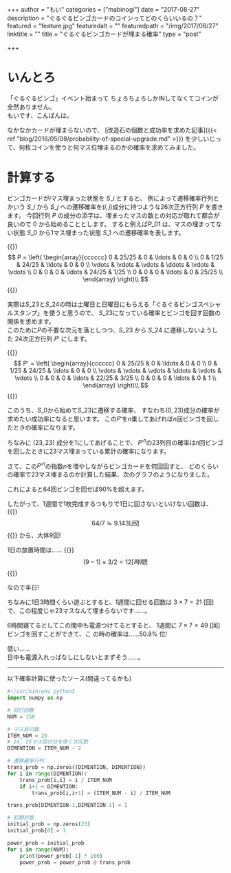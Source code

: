 +++
author = "もい"
categories = ["mabinogi"]
date = "2017-08-27"
description = "ぐるぐるビンゴカードのコインってどのくらいいるの？"
featured = "feature.jpg"
featuredalt = ""
featuredpath = "/img/2017/08/27"
linktitle = ""
title = "ぐるぐるビンゴカードが埋まる確率"
type = "post"

+++
# いんとろ
「ぐるぐるビンゴ」イベント始まって
ちょろちょろしかINしてなくてコインが全然ありません。  
もいです、こんばんは。

なかなかカードが埋まらないので、
[改造石の個数と成功率を求めた記事]({{< ref "blog/2016/05/08/probability-of-special-upgrade.md" >}})
を少しいじって、何枚コインを使うと何マス位埋まるのかの確率を求めてみました。

# 計算する

ビンゴカードが$i$マス埋まった状態を $S\_{i}$ とすると、
例によって遷移確率行列とかいう $S\_{i}$ から $S\_{j}$ への遷移確率を$(i, j)$成分に持つような26次正方行列 $P$ を書きます。
今回行列 $P$ の成分の添字は、埋まったマスの数との対応が取れて都合が良いので $0$ から始めることとします。
すると例えば$P\_{01}$ は、マスの埋まってない状態 $S\_0$ から$1$マス埋まった状態 $S\_1$ への遷移確率を表します。

{{<raw>}}
$$
P = \left(
    \begin{array}{cccccc}
          0      & 25/25  & 0      & \ldots & 0      & 0       \\
          0      & 1/25   & 24/25  & \ldots & 0      & 0       \\
          \vdots & \vdots & \vdots & \ddots & \vdots & \vdots  \\
          0      & 0      & 0      & \ldots & 24/25  & 1/25    \\
          0      & 0      & 0      & \ldots & 0      & 25/25   \\
    \end{array}
    \right)\\
$$
{{</raw>}}

実際は$S\_{23}$と$S\_{24}$の時は土曜日と日曜日にもらえる「ぐるぐるビンゴスペシャルスタンプ」を使うと思うので、
$S\_{23}$になっている確率とビンゴを回す回数の関係を求めます。  
このために$P$の不要な次元を落としつつ、$S\_{23}$ から $S\_{24}$ に遷移しないようした
24次正方行列 $P'$ にします。

{{<raw>}}
$$
P' = \left(
    \begin{array}{cccccc}
          0      & 25/25  & 0      & \ldots & 0      & 0      \\
          0      & 1/25   & 24/25  & \ldots & 0      & 0      \\
          \vdots & \vdots & \vdots & \ddots & \vdots & \vdots \\
          0      & 0      & 0      & \ldots & 22/25  & 3/25   \\
          0      & 0      & 0      & \ldots & 0      & 1      \\
    \end{array}
    \right)\\
$$
{{</raw>}}


このうち、$S\_{0}$から始めて$S\_{23}$に遷移する確率、
すなわち$(0, 23)$成分の確率が求めたい成功率になると思います。
この$P'$を$n$乗してあげれば$n$回ビンゴを回したときの確率になります。

ちなみに $(23, 23)$ 成分を1にしてあげることで、
$P'^n$の$23$列目の確率は$n$回ビンゴを回したときに23マス埋まっている累計の確率になります。

さて、この$P'^n$の指数$n$を増やしながらビンゴカードを何回回すと、
どのくらいの確率で23マス埋まるのか計算した結果、次のグラフのようになりました。

<canvas id="chart" class="chart"></canvas>

これによると64回ビンゴを回せば90%を超えます。

したがって、1週間で1枚完成するつもりで1日に回さないといけない回数は、
{{<raw>}}
$$
64 / 7 \fallingdotseq 9.143 [回]
$$
{{</raw>}}
から、大体9回!

1日の放置時間は……
{{<raw>}}
$$
(9-1) \times 3 / 2 = 12 [時間]
$$
{{</raw>}}

なので半日!

ちなみに1日3時間くらい遊ぶとすると、1週間に回せる回数は
$3 \times 7 = 21$ [回]で、この程度じゃ23マスなんて埋まらないです……。

6時間寝てるとしてこの間中も電源つけてるとすると、
1週間に
$7 \times 7 = 49$ [回] ビンゴを回すことができて、こ
の時の確率は……$50.8\%$ 位!

低い……  
日中も電源入れっぱなしにしないとまずそう……。


---
以下確率計算に使ったソース(間違ってるかも)
```python
#!/usr/bin/env python3
import numpy as np

# 試行回数
NUM = 150

# マス目の数
ITEM_NUM = 25
# 24, 25マス目の分を除く次元数
DIMENTION = ITEM_NUM - 2

# 遷移確率行列
trans_prob = np.zeros((DIMENTION, DIMENTION))
for i in range(DIMENTION):
    trans_prob[i,i] = i / ITEM_NUM
    if i+1 < DIMENTION:
        trans_prob[i,i+1] = (ITEM_NUM - i) / ITEM_NUM

trans_prob[DIMENTION-1,DIMENTION-1] = 1

# 初期状態
initial_prob = np.zeros(23)
initial_prob[0] = 1

power_prob = initial_prob
for i in range(NUM):
    print(power_prob[-1] * 100)
    power_prob = power_prob @ trans_prob
```

<script src="https://cdnjs.cloudflare.com/ajax/libs/Chart.js/2.6.0/Chart.bundle.min.js"></script>
<link rel="stylesheet" href="/css/chart.css">
<script src="/js/2017/08/27/script.js"></script>
<script type="text/x-mathjax-config">
{{<raw>}}
  MathJax.Hub.Config({ tex2jax: { inlineMath: [['$','$'], ["\\(","\\)"]] } });
{{</raw>}}
</script>
<script type="text/javascript" src="https://cdnjs.cloudflare.com/ajax/libs/mathjax/2.7.1/MathJax.js?config=TeX-AMS_HTML"></script>
